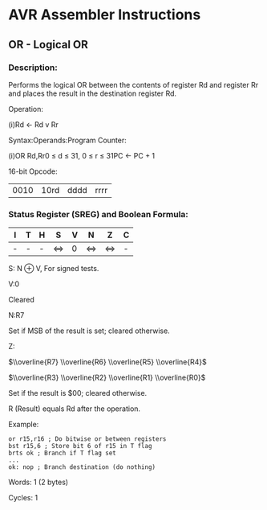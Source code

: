 AVR Assembler Instructions
==========================

OR - Logical OR
---------------

### <a href="" id="N17A80"></a> Description:

Performs the logical OR between the contents of register Rd and register Rr and places the result in the destination register Rd.

Operation:

(i)Rd ← Rd v Rr

Syntax:Operands:Program Counter:

(i)OR Rd,Rr0 ≤ d ≤ 31, 0 ≤ r ≤ 31PC ← PC + 1

16-bit Opcode:

|      |      |      |      |
|------|------|------|------|
| 0010 | 10rd | dddd | rrrr |

### <a href="" id="N17AB3"></a> Status Register (SREG) and Boolean Formula:

| I   | T   | H   | S   | V   | N   | Z   | C   |
|-----|-----|-----|-----|-----|-----|-----|-----|
| -   | -   | -   | ⇔   | 0   | ⇔   | ⇔   | -   |

S: N ⊕ V, For signed tests.

V:0

Cleared

N:R7

Set if MSB of the result is set; cleared otherwise.

Z:

$\\overline{R7} \\overline{R6} \\overline{R5} \\overline{R4}$

$\\overline{R3} \\overline{R2} \\overline{R1} \\overline{R0}$

Set if the result is $00; cleared otherwise.

R (Result) equals Rd after the operation.

Example:

``` programlisting
or r15,r16 ; Do bitwise or between registers
bst r15,6 ; Store bit 6 of r15 in T flag
brts ok ; Branch if T flag set
...
ok: nop ; Branch destination (do nothing)
```

Words: 1 (2 bytes)

Cycles: 1

